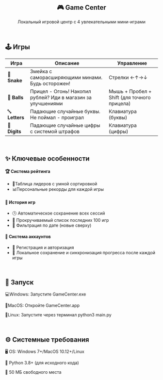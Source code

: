 <h2 align="center">🎮 Game Center </h2>
<p align="center">Локальный игровой центр с 4 увлекательными мини-играми</p>
<br>

## 🕹️ Игры

| Игра | Описание | Управление |
|----------|----------|------------|
| 🐍 **Snake** | Змейка с саморасширяющими минами. Будь осторожен! | Стрелки ←↑→↓ |
| 🔴 **Balls** | Прицел - Огонь! Накопил рублей? Иди в магазин за улучшениями| Мышь + Пробел + Shift (для точного прицела) |
| 🔤 **Letters** | Падающие случайные буквы. Не поймал - проиграл | Клавиатура (буквы) |
| 🔢 **Digits** | Падающие случайные цифры с системой штрафов | Клавиатура (цифры) |
<br>

##  ✨ Ключевые особенности 
#### 🏆 Система рейтинга  
- 🥇Таблица лидеров с умной сортировкой
- 📊Персональные рекорды для каждой игры  

#### 📜 История игр  
- 🕒 Автоматическое сохранение всех сессий  
- 🔄 Прокручиваемый список последних 100 игр  
- 📅 Фильтрация по дате (новые сверху)  

#### 🔐 Система аккаунтов  
- 👤 Регистрация и авторизация  
- 💾 Локальное сохранение и синхронизация прогресса после каждой игры
<br>

## 🚀 Запуск  
💻Windows: Запустите GameCenter.exe

🍎MacOS: Откройте GameCenter.app

🐧Linux: Запустите через терминал python3 main.py

<br>

## ⚙️ Системные требования
🖥️ OS: Windows 7+/MacOS 10.12+/Linux

🐍 Python 3.8+ (для исходного кода)

💾 50 МБ свободного места

